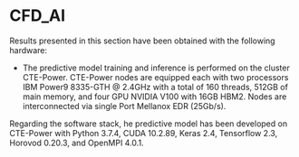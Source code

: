 # CFD_AI
Results presented in this section have been obtained with the following hardware:
- The predictive model training and inference is performed on the cluster CTE-Power. CTE-Power nodes are equipped each
with two processors IBM Power9 8335-GTH @ 2.4GHz with a total of 160 threads, 512GB of main memory, and four
GPU NVIDIA V100 with 16GB HBM2. Nodes are interconnected via single Port Mellanox EDR (25Gb/s).

Regarding the software stack, he predictive model has been developed on CTE-Power with Python 3.7.4, CUDA 10.2.89, Keras 2.4,
Tensorflow 2.3, Horovod 0.20.3, and OpenMPI 4.0.1.
